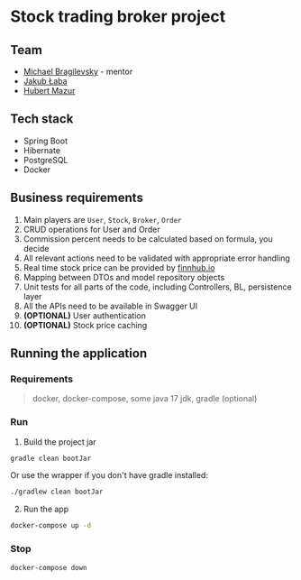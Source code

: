 # Stock trading broker project

## Team
- [Michael Bragilevsky](https://gitlab.griddynamics.net/mbragilevsky) - mentor
- [Jakub Łaba](https://gitlab.griddynamics.net/jlaba)
- [Hubert Mazur](https://gitlab.griddynamics.net/hmazur)

## Tech stack
- Spring Boot
- Hibernate
- PostgreSQL
- Docker

## Business requirements
1. Main players are `User`, `Stock`, `Broker`, `Order`
2. CRUD operations for User and Order
3. Commission percent needs to be calculated based on formula, you decide
4. All relevant actions need to be validated with appropriate error handling
5. Real time stock price can be provided by [finnhub.io](https://finnhub.io)
6. Mapping between DTOs and model repository objects
7. Unit tests for all parts of the code, including Controllers, BL, persistence layer
8. All the APIs need to be available in Swagger UI
9. **(OPTIONAL)** User authentication
10. **(OPTIONAL)** Stock price caching

## Running the application
### Requirements
> docker, docker-compose, some java 17 jdk, gradle (optional)
### Run
1. Build the project jar
```sh
gradle clean bootJar
```
Or use the wrapper if you don't have gradle installed:
```sh
./gradlew clean bootJar
```
2. Run the app
```sh
docker-compose up -d
```
### Stop
```sh
docker-compose down
```